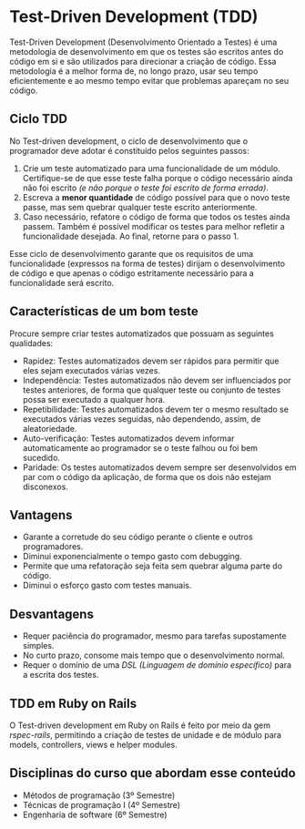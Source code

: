 # Test-Driven Development (TDD)

Test-Driven Development (Desenvolvimento Orientado a Testes) é uma metodologia de desenvolvimento em que os testes são escritos antes do código em si e são utilizados para direcionar a criação de código. Essa metodologia é a melhor forma de, no longo prazo, usar seu tempo eficientemente e ao mesmo tempo evitar que problemas apareçam no seu código.

## Ciclo TDD

No Test-driven development, o ciclo de desenvolvimento que o programador deve adotar é constituído pelos seguintes passos:

1. Crie um teste automatizado para uma funcionalidade de um módulo. Certifique-se de que esse teste falha porque o código necessário ainda não foi escrito _(e não porque o teste foi escrito de forma errada)_.
2. Escreva a **menor quantidade** de código possível para que o novo teste passe, mas sem quebrar qualquer teste escrito anteriormente.
3. Caso necessário, refatore o código de forma que todos os testes ainda passem. Também é possível modificar os testes para melhor refletir a funcionalidade desejada. Ao final, retorne para o passo 1.

Esse ciclo de desenvolvimento garante que os requisitos de uma funcionalidade (expressos na forma de testes) dirijam o desenvolvimento de código e que apenas o código estritamente necessário para a funcionalidade será escrito.

## Características de um bom teste

Procure sempre criar testes automatizados que possuam as seguintes qualidades:

* Rapidez: Testes automatizados devem ser rápidos para permitir que eles sejam executados várias vezes.
* Independência: Testes automatizados não devem ser influenciados por testes anteriores, de forma que qualquer teste ou conjunto de testes possa ser executado a qualquer hora.
* Repetibilidade: Testes automatizados devem ter o mesmo resultado se executados várias vezes seguidas, não dependendo, assim, de aleatoriedade.
* Auto-verificação: Testes automatizados devem informar automaticamente ao programador se o teste falhou ou foi bem sucedido.
* Paridade: Os testes automatizados devem sempre ser desenvolvidos em par com o código da aplicação, de forma que os dois não estejam disconexos.

## Vantagens

* Garante a corretude do seu código perante o cliente e outros programadores.
* Diminui exponencialmente o tempo gasto com debugging.
* Permite que uma refatoração seja feita sem quebrar alguma parte do código.
* Diminui o esforço gasto com testes manuais.

## Desvantagens

* Requer paciência do programador, mesmo para tarefas supostamente simples.
* No curto prazo, consome mais tempo que o desenvolvimento normal.
* Requer o domínio de uma _DSL (Linguagem de domínio específico)_ para a escrita dos testes.

## TDD em Ruby on Rails

O Test-driven development em Ruby on Rails é feito por meio da gem _rspec-rails_, permitindo a criação de testes de unidade e de módulo para models, controllers, views e helper modules.

## Disciplinas do curso que abordam esse conteúdo
* Métodos de programação (3º Semestre)
* Técnicas de programação I (4º Semestre)
* Engenharia de software (6º Semestre)
